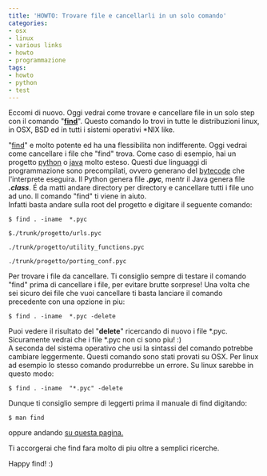 ```yaml
---
title: 'HOWTO: Trovare file e cancellarli in un solo comando'
categories:
- osx
- linux
- various links
- howto
- programmazione
tags:
- howto
- python
- test
---
```

Eccomi di nuovo. Oggi vedrai come trovare e cancellare file in un solo step
con il comando "[**find**](http://www.gnu.org/software/findutils/)". Questo
comando lo trovi in tutte le distribuzioni linux, in OSX, BSD ed in tutti i
sistemi operativi *NIX like.

"[find](http://www.gnu.org/software/findutils/)" e molto potente ed ha una
flessibilita non indifferente. Oggi vedrai come cancellare i file che "find"
trova. Come caso di esempio, hai un progetto [python](http://www.python.org) o
[java](http://www.java.com) molto esteso. Questi due linguaggi di
programmazione sono precompilati, ovvero generano del
[bytecode](http://it.wikipedia.org/wiki/Bytecode) che l'interprete eseguira.
Il Python genera file _**.pyc**_, mentr il Java genera file **_.class_**. É da
matti andare directory per directory e cancellare tutti i file uno ad uno. Il
comando "find" ti viene in aiuto.  
Infatti basta andare sulla root del progetto e digitare il seguente comando:

    
    
    $ find . -iname  *.pyc  
    
    $./trunk/progetto/urls.pyc  
    
    ./trunk/progetto/utility_functions.pyc  
    
    ./trunk/progetto/porting_conf.pyc

  
Per trovare i file da cancellare. Ti consiglio sempre di testare il comando
"find" prima di cancellare i file, per evitare brutte sorprese! Una volta che
sei sicuro dei file che vuoi cancellare ti basta lanciare il comando
precedente con una opzione in piu:

    
    
    $ find . -iname  *.pyc -delete

  
Puoi vedere il risultato del "**delete**" ricercando di nuovo i file *.pyc.
Sicuramente vedrai che i file *.pyc non ci sono piu! :)  
A seconda del sistema operativo che usi la sintassi del comando potrebbe
cambiare leggermente. Questi comando sono stati provati su OSX. Per linux ad
esempio lo stesso comando produrrebbe un errore. Su linux sarebbe in questo
modo:

    
    
    $ find . -iname  "*.pyc" -delete

  
Dunque ti consiglio sempre di leggerti prima il manuale di find digitando:

    
    
    $ man find

  
oppure andando [su questa pagina.](http://unixhelp.ed.ac.uk/CGI/man-cgi?find)

Ti accorgerai che find fara molto di piu oltre a semplici ricerche.

Happy find! :)


